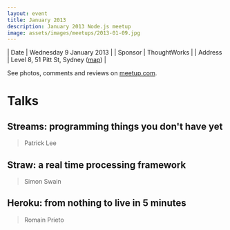 ```yaml
---
layout: event
title: January 2013
description: January 2013 Node.js meetup
image: assets/images/meetups/2013-01-09.jpg
---
```


| Date | Wednesday 9 January 2013 |
| Sponsor | ThoughtWorks |
| Address | Level 8, 51 Pitt St, Sydney ([map](https://www.google.com.au/maps/place/51+Pitt+St,+Sydney+NSW+2000/@-33.8631494,151.2071066,17z)) |

See photos, comments and reviews on [meetup.com](https://www.meetup.com/sydney-node-ninjas/events/92984022/).

# Talks

## Streams: programming things you don't have yet

> Patrick Lee

## Straw: a real time processing framework

> Simon Swain

## Heroku: from nothing to live in 5 minutes

> Romain Prieto
